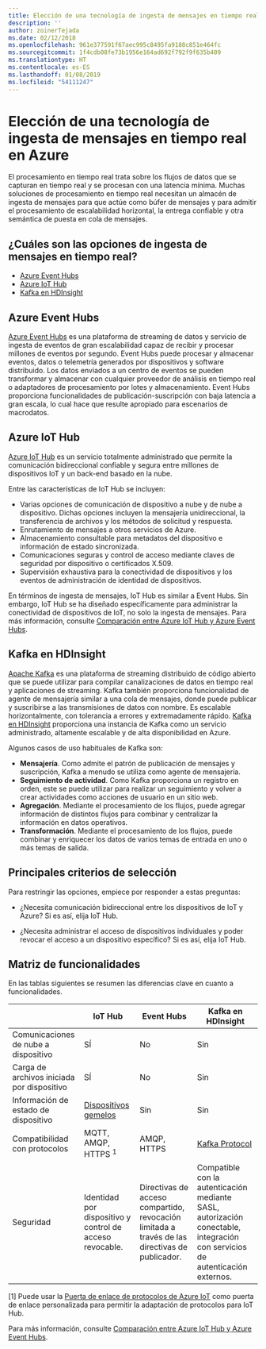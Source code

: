 ```yaml
---
title: Elección de una tecnología de ingesta de mensajes en tiempo real
description: ''
author: zoinerTejada
ms.date: 02/12/2018
ms.openlocfilehash: 961e377591f67aec995c8495fa9188c851e464fc
ms.sourcegitcommit: 1f4cdb08fe73b1956e164ad692f792f9f635b409
ms.translationtype: HT
ms.contentlocale: es-ES
ms.lasthandoff: 01/08/2019
ms.locfileid: "54111247"
---
```

# <a name="choosing-a-real-time-message-ingestion-technology-in-azure"></a>Elección de una tecnología de ingesta de mensajes en tiempo real en Azure

El procesamiento en tiempo real trata sobre los flujos de datos que se capturan en tiempo real y se procesan con una latencia mínima. Muchas soluciones de procesamiento en tiempo real necesitan un almacén de ingesta de mensajes para que actúe como búfer de mensajes y para admitir el procesamiento de escalabilidad horizontal, la entrega confiable y otra semántica de puesta en cola de mensajes.

<!-- markdownlint-disable MD026 -->

## <a name="what-are-your-options-for-real-time-message-ingestion"></a>¿Cuáles son las opciones de ingesta de mensajes en tiempo real?

<!-- markdownlint-enable MD026 -->

- [Azure Event Hubs](/azure/event-hubs/)
- [Azure IoT Hub](/azure/iot-hub/)
- [Kafka en HDInsight](/azure/hdinsight/kafka/apache-kafka-get-started)

## <a name="azure-event-hubs"></a>Azure Event Hubs

[Azure Event Hubs](/azure/event-hubs/) es una plataforma de streaming de datos y servicio de ingesta de eventos de gran escalabilidad capaz de recibir y procesar millones de eventos por segundo. Event Hubs puede procesar y almacenar eventos, datos o telemetría generados por dispositivos y software distribuido. Los datos enviados a un centro de eventos se pueden transformar y almacenar con cualquier proveedor de análisis en tiempo real o adaptadores de procesamiento por lotes y almacenamiento. Event Hubs proporciona funcionalidades de publicación-suscripción con baja latencia a gran escala, lo cual hace que resulte apropiado para escenarios de macrodatos.

## <a name="azure-iot-hub"></a>Azure IoT Hub

[Azure IoT Hub](/azure/iot-hub/) es un servicio totalmente administrado que permite la comunicación bidireccional confiable y segura entre millones de dispositivos IoT y un back-end basado en la nube.

Entre las características de IoT Hub se incluyen:

- Varias opciones de comunicación de dispositivo a nube y de nube a dispositivo. Dichas opciones incluyen la mensajería unidireccional, la transferencia de archivos y los métodos de solicitud y respuesta.
- Enrutamiento de mensajes a otros servicios de Azure.
- Almacenamiento consultable para metadatos del dispositivo e información de estado sincronizada.
- Comunicaciones seguras y control de acceso mediante claves de seguridad por dispositivo o certificados X.509.
- Supervisión exhaustiva para la conectividad de dispositivos y los eventos de administración de identidad de dispositivos.

En términos de ingesta de mensajes, IoT Hub es similar a Event Hubs. Sin embargo, IoT Hub se ha diseñado específicamente para administrar la conectividad de dispositivos de IoT, no solo la ingesta de mensajes. Para más información, consulte [Comparación entre Azure IoT Hub y Azure Event Hubs](/azure/iot-hub/iot-hub-compare-event-hubs).

## <a name="kafka-on-hdinsight"></a>Kafka en HDInsight

[Apache Kafka](https://kafka.apache.org/) es una plataforma de streaming distribuido de código abierto que se puede utilizar para compilar canalizaciones de datos en tiempo real y aplicaciones de streaming. Kafka también proporciona funcionalidad de agente de mensajería similar a una cola de mensajes, donde puede publicar y suscribirse a las transmisiones de datos con nombre. Es escalable horizontalmente, con tolerancia a errores y extremadamente rápido. [Kafka en HDInsight](/azure/hdinsight/kafka/apache-kafka-get-started) proporciona una instancia de Kafka como un servicio administrado, altamente escalable y de alta disponibilidad en Azure.

Algunos casos de uso habituales de Kafka son:

- **Mensajería**. Como admite el patrón de publicación de mensajes y suscripción, Kafka a menudo se utiliza como agente de mensajería.
- **Seguimiento de actividad**. Como Kafka proporciona un registro en orden, este se puede utilizar para realizar un seguimiento y volver a crear actividades como acciones de usuario en un sitio web.
- **Agregación**. Mediante el procesamiento de los flujos, puede agregar información de distintos flujos para combinar y centralizar la información en datos operativos.
- **Transformación**. Mediante el procesamiento de los flujos, puede combinar y enriquecer los datos de varios temas de entrada en uno o más temas de salida.

## <a name="key-selection-criteria"></a>Principales criterios de selección

Para restringir las opciones, empiece por responder a estas preguntas:

- ¿Necesita comunicación bidireccional entre los dispositivos de IoT y Azure? Si es así, elija IoT Hub.

- ¿Necesita administrar el acceso de dispositivos individuales y poder revocar el acceso a un dispositivo específico? Si es así, elija IoT Hub.

## <a name="capability-matrix"></a>Matriz de funcionalidades

En las tablas siguientes se resumen las diferencias clave en cuanto a funcionalidades.

<!-- markdownlint-disable MD033 -->

| | IoT Hub | Event Hubs | Kafka en HDInsight |
| --- | --- | --- | --- |
| Comunicaciones de nube a dispositivo | SÍ | No | Sin  |
| Carga de archivos iniciada por dispositivo | SÍ | No | Sin  |
| Información de estado de dispositivo | [Dispositivos gemelos](/azure/iot-hub/iot-hub-devguide-device-twins) | Sin  | Sin  |
| Compatibilidad con protocolos | MQTT, AMQP, HTTPS <sup>1</sup> | AMQP, HTTPS | [Kafka Protocol](https://cwiki.apache.org/confluence/display/KAFKA/A+Guide+To+The+Kafka+Protocol) |
| Seguridad | Identidad por dispositivo y control de acceso revocable. | Directivas de acceso compartido, revocación limitada a través de las directivas de publicador. | Compatible con la autenticación mediante SASL, autorización conectable, integración con servicios de autenticación externos. |

<!-- markdownlint-enable MD026 -->

[1] Puede usar la [Puerta de enlace de protocolos de Azure IoT](/azure/iot-hub/iot-hub-protocol-gateway) como puerta de enlace personalizada para permitir la adaptación de protocolos para IoT Hub.

Para más información, consulte [Comparación entre Azure IoT Hub y Azure Event Hubs](/azure/iot-hub/iot-hub-compare-event-hubs).
